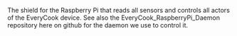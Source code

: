 The shield for the Raspberry Pi that reads all sensors and controls 
all actors of the EveryCook device.
See also the EveryCook_RaspberryPi_Daemon repository here on github for 
the daemon we use to control it.
